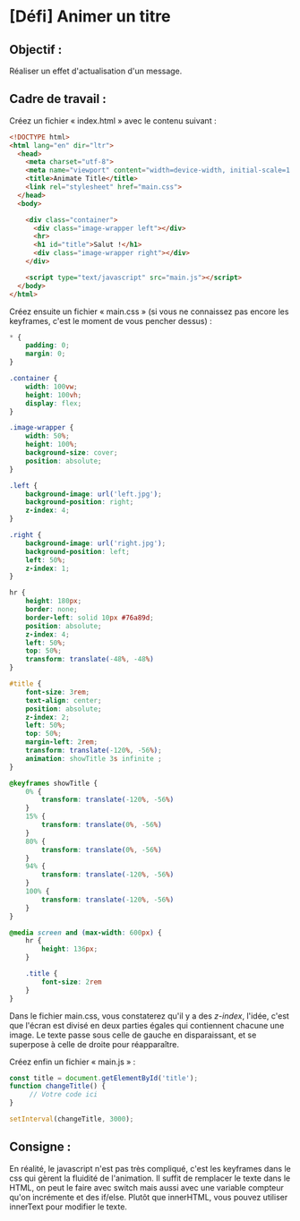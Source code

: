 # [Défi] Animer un titre
## Objectif : 

Réaliser un effet d'actualisation d'un message.

## Cadre de travail :

Créez un fichier « index.html » avec le contenu suivant : 

```html
<!DOCTYPE html>
<html lang="en" dir="ltr">
  <head>
    <meta charset="utf-8">
    <meta name="viewport" content="width=device-width, initial-scale=1.0">
    <title>Animate Title</title>
    <link rel="stylesheet" href="main.css">
  </head>
  <body>

    <div class="container">
      <div class="image-wrapper left"></div>
      <hr>
      <h1 id="title">Salut !</h1>
      <div class="image-wrapper right"></div>
    </div>

    <script type="text/javascript" src="main.js"></script>
  </body>
</html>
```

Créez ensuite un fichier « main.css » (si vous ne connaissez pas encore les keyframes, c'est le moment de vous pencher dessus) :

```css
* {
    padding: 0;
    margin: 0;
}

.container {
    width: 100vw;
    height: 100vh;
    display: flex;
}

.image-wrapper {
    width: 50%;
    height: 100%;
    background-size: cover;
    position: absolute;
}

.left {
    background-image: url('left.jpg');
    background-position: right;
    z-index: 4;
}

.right {
    background-image: url('right.jpg');
    background-position: left;
    left: 50%;
    z-index: 1;
}

hr {
    height: 180px;
    border: none;
    border-left: solid 10px #76a89d;
    position: absolute;
    z-index: 4;
    left: 50%;
    top: 50%;
    transform: translate(-48%, -48%)
}

#title {
    font-size: 3rem;
    text-align: center;
    position: absolute;
    z-index: 2;
    left: 50%;
    top: 50%;
    margin-left: 2rem;
    transform: translate(-120%, -56%);
    animation: showTitle 3s infinite ;
}

@keyframes showTitle {
    0% {
        transform: translate(-120%, -56%)
    }
    15% {
        transform: translate(0%, -56%)
    }
    80% {
        transform: translate(0%, -56%)
    }
    94% {
        transform: translate(-120%, -56%)
    }
    100% {
        transform: translate(-120%, -56%)
    }
}

@media screen and (max-width: 600px) {
    hr {
        height: 136px;
    }

    .title {
        font-size: 2rem
    }
}
```

Dans le fichier main.css, vous constaterez qu'il y a des *z-index*, l'idée, c'est que l'écran est divisé en deux parties égales qui contiennent chacune une image. Le texte passe sous celle de gauche en disparaissant, et se superpose à celle de droite pour réapparaître.

Créez enfin un fichier « main.js » :
```javascript
const title = document.getElementById('title');
function changeTitle() {
     // Votre code ici
}

setInterval(changeTitle, 3000);
```

## Consigne : 

En réalité, le javascript n'est pas très compliqué, c'est les keyframes dans le css qui gèrent la fluidité de l'animation. Il suffit de remplacer le texte dans le HTML, on peut le faire avec switch mais aussi avec une variable compteur qu'on incrémente et des if/else. Plutôt que innerHTML, vous pouvez utiliser innerText pour modifier le texte.